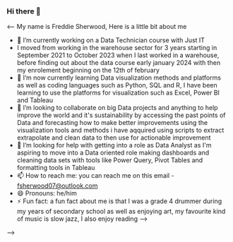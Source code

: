 ### Hi there 👋

<!--
**FreddieSherwood/FreddieSherwood** is a ✨ _special_ ✨ repository because its `README.md` (this file) appears on your GitHub profile.

<details>
  <summary>### hello there 👋</summary>
<-- 

My name is Freddie Sherwood, Here is a little bit about me

- 🔭 I’m currently working on a Data Technician course with Just IT
- I moved from working in the warehouse sector for 3 years from starting in September 2023 before finding out about the data course early january 2024 with then my enrolement beginning on the 12th of february
- 🌱 I’m now currently learning Data visualization methods and platforms as well as coding languages such as Python, SQL and R, I have been learning to use the platforms for visualization such as Excel, Power BI and Tableau
- 👯 I’m looking to collaborate on big Data projects and anything to help improve the world and it's sustainability by accessing the past points of Data and forecasting how to make better improvements using the visualization tools and methods i have aqquired using scripts to extract extrapolate and clean data to then use for actionable improvement
- 🤔 I’m looking for help with getting into a role as Data Analyst as I'm aspiring to move into a Data oriented role making dashboards and cleaning data sets with tools like Power Query, Pivot Tables and formatting tools in Tableau 
- 📫 How to reach me: you can reach me on this email - fsherwood07@outlook.com
- 😄 Pronouns: he/him
- ⚡ Fun fact: a fun fact about me is that I was a grade 4 drummer during my years of secondary school as well as enjoying art, my favourite kind of music is slow jazz, I also enjoy reading -->
  
<--
My name is Freddie Sherwood, Here is a little bit about me

- 🔭 I’m currently working on a Data Technician course with Just IT
- I moved from working in the warehouse sector for 3 years starting in September 2021 to  October 2023 when I last worked in a warehouse, before finding out about the data course early january 2024 with then my enrolement beginning on the 12th of february
- 🌱 I’m now currently learning Data visualization methods and platforms as well as coding languages such as Python, SQL and R, I have been learning to use the platforms for visualization such as Excel, Power BI and Tableau
- 👯 I’m looking to collaborate on big Data projects and anything to help improve the world and it's sustainability by accessing the past points of Data and forecasting how to make better improvements using the visualization tools and methods i have aqquired using scripts to extract extrapolate and clean data to then use for actionable improvement
- 🤔 I’m looking for help with getting into a role as Data Analyst as I'm aspiring to move into a Data oriented role making dashboards and cleaning data sets with tools like Power Query, Pivot Tables and formatting tools in Tableau 
- 📫 How to reach me: you can reach me on this email - fsherwood07@outlook.com
- 😄 Pronouns: he/him
- ⚡ Fun fact: a fun fact about me is that I was a grade 4 drummer during my years of secondary school as well as enjoying art, my favourite kind of music is slow jazz, I also enjoy reading -->

</details>-->
